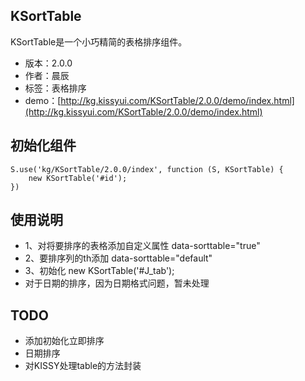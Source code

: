 ## KSortTable

KSortTable是一个小巧精简的表格排序组件。

* 版本：2.0.0
* 作者：晨辰
* 标签：表格排序
* demo：[http://kg.kissyui.com/KSortTable/2.0.0/demo/index.html](http://kg.kissyui.com/KSortTable/2.0.0/demo/index.html)

## 初始化组件

    S.use('kg/KSortTable/2.0.0/index', function (S, KSortTable) {
        new KSortTable('#id');
    })

## 使用说明
* 1、对将要排序的表格添加自定义属性 data-sorttable="true"
* 2、要排序列的th添加 data-sorttable="default"
* 3、初始化 new KSortTable('#J_tab');
* 对于日期的排序，因为日期格式问题，暂未处理

## TODO
* 添加初始化立即排序
* 日期排序
* 对KISSY处理table的方法封装